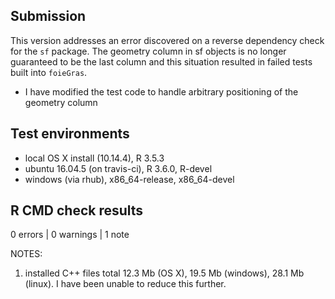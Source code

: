 ## Submission
This version addresses an error discovered on a reverse dependency check for the `sf` package. The geometry column in sf objects is no longer guaranteed to be the last column and this situation resulted in failed tests built into `foieGras`. 
* I have modified the test code to handle arbitrary positioning of the geometry column

## Test environments
* local OS X install (10.14.4), R 3.5.3
* ubuntu 16.04.5 (on travis-ci), R 3.6.0, R-devel
* windows (via rhub), x86_64-release, x86_64-devel

## R CMD check results

0 errors | 0 warnings | 1 note

NOTES:  

1. installed C++ files total 12.3 Mb (OS X), 19.5 Mb (windows), 28.1 Mb (linux). I have been unable to reduce this further.  
